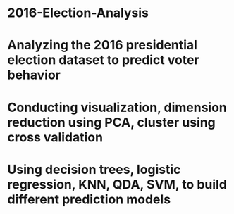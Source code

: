 # 2016-Election-Analysis

# Analyzing the 2016 presidential election dataset to predict voter behavior 

# Conducting visualization, dimension reduction using PCA, cluster using cross validation

# Using decision trees, logistic regression, KNN, QDA, SVM, to build different prediction models 
